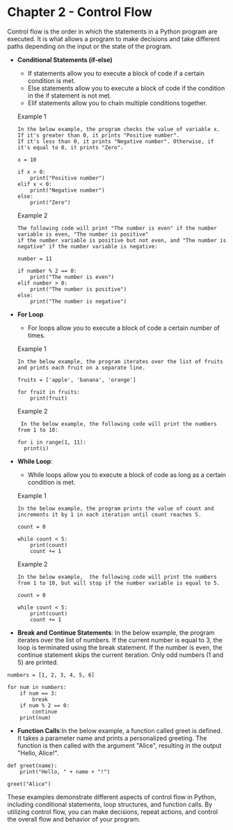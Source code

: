 # Chapter 2 - Control Flow

Control flow is the order in which the statements in a Python program are executed. It is what allows a program to make decisions and take different paths depending on the input or the state of the program.

- **Conditional Statements (if-else)**
    - If statements allow you to execute a block of code if a certain condition is met.
    - Else statements allow you to execute a block of code if the condition in the if statement is not met.
    - Elif statements allow you to chain multiple conditions together.

    Example 1
    ```
    In the below example, the program checks the value of variable x. If it's greater than 0, it prints "Positive number".
    If it's less than 0, it prints "Negative number". Otherwise, if it's equal to 0, it prints "Zero".
    
    x = 10
    
    if x > 0:
        print("Positive number")
    elif x < 0:
        print("Negative number")
    else:
        print("Zero")
    ```

    Example 2
    ```
    The following code will print "The number is even" if the number variable is even, "The number is positive"
    if the number variable is positive but not even, and "The number is negative" if the number variable is negative:
    
    number = 11
    
    if number % 2 == 0:
        print("The number is even")
    elif number > 0:
        print("The number is positive")
    else:
        print("The number is negative")
    ```

- **For Loop**
    - For loops allow you to execute a block of code a certain number of times.

    Example 1
    ```
    In the below example, the program iterates over the list of fruits and prints each fruit on a separate line.
    
    fruits = ['apple', 'banana', 'orange']
    
    for fruit in fruits:
        print(fruit)
    ```

  Example 2
  ```
   In the below example, the following code will print the numbers from 1 to 10:

  for i in range(1, 11):
    print(i)
  ```

    
- **While Loop**:
    - While loops allow you to execute a block of code as long as a certain condition is met.

    Example 1
    ```
    In the below example, the program prints the value of count and increments it by 1 in each iteration until count reaches 5.
    
    count = 0
    
    while count < 5:
        print(count)
        count += 1
    ```
    Example 2
    ```
    In the below example,  the following code will print the numbers from 1 to 10, but will stop if the number variable is equal to 5.
    
    count = 0
    
    while count < 5:
        print(count)
        count += 1
    ```

- **Break and Continue Statements**: In the below example, the program iterates over the list of numbers. If the current number is equal to 3, the loop is terminated using the break statement. If the number is even, the continue statement skips the current iteration. Only odd numbers (1 and 5) are printed.

```
numbers = [1, 2, 3, 4, 5, 6]

for num in numbers:
    if num == 3:
        break
    if num % 2 == 0:
        continue
    print(num)
```
- **Function Calls**:In the below example, a function called greet is defined. It takes a parameter name and prints a personalized greeting. The function is then called with the argument "Alice", resulting in the output "Hello, Alice!".

```
def greet(name):
    print("Hello, " + name + "!")

greet("Alice")
```

These examples demonstrate different aspects of control flow in Python, including conditional statements, loop structures, and function calls. By utilizing control flow, you can make decisions, repeat actions, and control the overall flow and behavior of your program.


  
